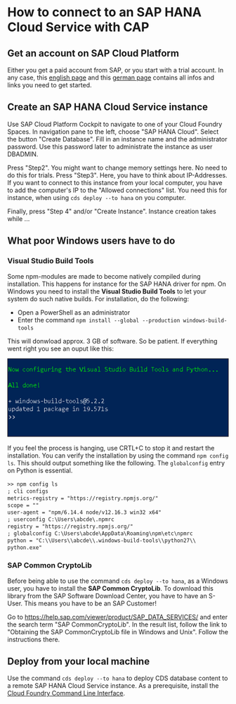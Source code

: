 # How to connect to an SAP HANA Cloud Service with CAP

## Get an account on SAP Cloud Platform
Either you get a paid account from SAP, or you start with a trial account. In any case, this [english page](https://www.sap.com/products/cloud-platform.html) and this [german page](https://www.sap.com/germany/products/cloud-platform.html) contains all infos and links you need to get started.

## Create an SAP HANA Cloud Service instance
Use SAP Cloud Platform Cockpit to navigate to one of your Cloud Foundry Spaces. In navigation pane to the left, choose "SAP HANA Cloud". Select the button "Create Database". Fill in an instance name and the administrator password. Use this password later to administrate the instance as user DBADMIN.

Press "Step2". You might want to change memory settings here. No need to do this for trials. Press "Step3". Here, you have to think about IP-Addresses. If you want to connect to this instance from your local computer, you have to add the computer's IP to the "Allowed connections" list. You need this for instance, when using ``cds deploy --to hana`` on you computer.

Finally, press "Step 4" and/or "Create Instance". Instance creation takes while ...

## What poor Windows users have to do

### Visual Studio Build Tools
Some npm-modules are made to become natively compiled during installation. This happens for instance for the SAP HANA driver for npm. On Windows you need to install the **Visual Studio Build Tools** to let your system do such native builds. For installation, do the following:

+ Open a PowerShell as an administrator
+ Enter the command ``npm install --global --production windows-build-tools``

This will donwload approx. 3 GB of software. So be patient. If everything went right you see an ouput like this:

![Success](assets/success.png)

If you feel the process is hanging, use CRTL+C to stop it and restart the installation. You can verify the installation by using the command ``npm config ls``. This should output something like the following. The ``globalconfig`` entry on Python is essential.

```
>> npm config ls
; cli configs
metrics-registry = "https://registry.npmjs.org/"
scope = ""
user-agent = "npm/6.14.4 node/v12.16.3 win32 x64"
; userconfig C:\Users\abcde\.npmrc
registry = "https://registry.npmjs.org/"
; globalconfig C:\Users\abcde\AppData\Roaming\npm\etc\npmrc
python = "C:\\Users\\abcde\\.windows-build-tools\\python27\\
python.exe"
```

### SAP Common CryptoLib
Before being able to use the command ``cds deploy --to hana``, as a Windows user, you have to install the **SAP Common CryptoLib**. To download this library from the SAP Software Download Center, you have to have an S-User. This means you have to be an SAP Customer!

Go to https://help.sap.com/viewer/product/SAP_DATA_SERVICES/ and enter the search term "SAP CommonCryptoLib". In the result list, follow the link to "Obtaining the SAP CommonCryptoLib file in Windows and Unix". Follow the instructions there.

## Deploy from your local machine
Use the command ``cds deploy --to hana`` to deploy CDS database content to a remote SAP HANA Cloud Service instance. As a prerequisite, install the [Cloud Foundry Command Line Interface](https://docs.cloudfoundry.org/cf-cli/).
